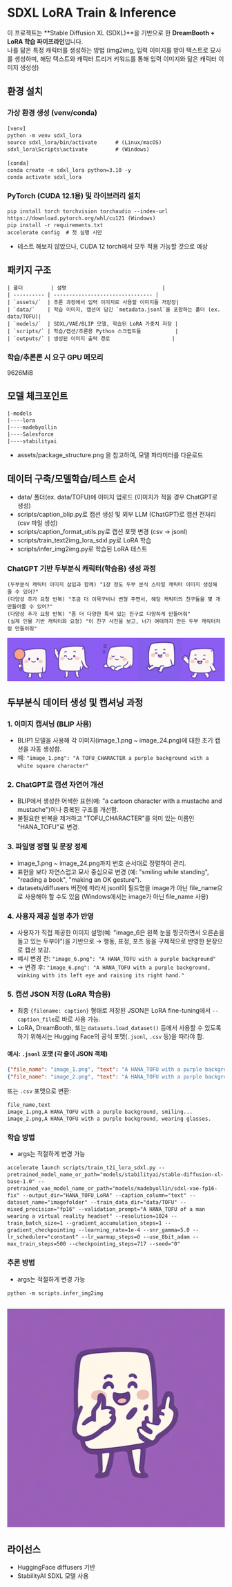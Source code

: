 
# SDXL LoRA Train & Inference

이 프로젝트는 **Stable Diffusion XL (SDXL)**을 기반으로 한 **DreamBooth + LoRA 학습 파이프라인**입니다.  
나를 닮은 특정 캐릭터를 생성하는 방법 
(img2img, 입력 이미지를 받아 텍스트로 묘사를 생성하며, 해당 텍스트와 캐릭터 트리거 키워드를 통해 입력 이미지와 닮은 캐릭터 이미지 생성성)

## 환경 설치

### 가상 환경 생성 (venv/conda)
```
[venv]
python -m venv sdxl_lora
source sdxl_lora/bin/activate      # (Linux/macOS)
sdxl_lora\Scripts\activate         # (Windows)

[conda]
conda create -n sdxl_lora python=3.10 -y
conda activate sdxl_lora
```

### PyTorch (CUDA 12.1용) 및 라이브러리 설치
```
pip install torch torchvision torchaudio --index-url https://download.pytorch.org/whl/cu121 (Windows)
pip install -r requirements.txt
accelerate config  # 첫 실행 시만
```
* 테스트 해보지 않았으나, CUDA 12 torch에서 모두 적용 가능할 것으로 예상

## 패키지 구조
```
| 폴더         | 설명                               |
| ---------- | -------------------------------- |
| `assets/`  | 추론 과정에서 입력 이미지로 사용할 이미지들 저장장|
| `data/`    | 학습 이미지, 캡션이 담긴 `metadata.jsonl`을 포함하는 폴더 (ex. data/TOFU)|
| `models/`  | SDXL/VAE/BLIP 모델, 학습된 LoRA 가중치 저장 |
| `scripts/` | 학습/캡션/추론용 Python 스크립트들           |
| `outputs/` | 생성된 이미지 출력 경로                    |
```

### 학습/추론론 시 요구 GPU 메모리
9626MiB 

## 모델 체크포인트
```
|-models
|----lora
|----madebyollin
|----Salesforce
|----stabilityai
```
- assets/package_structure.png 을 참고하여, 모델 파라미터를 다운로드

## 데이터 구축/모델학습/테스트 순서
- data/ 폴더(ex. data/TOFU)에 이미지 업로드 (이미지가 적을 경우 ChatGPT로 생성)
- scripts/caption_blip.py로 캡션 생성 및 외부 LLM (ChatGPT)로 캡션 전처리 (csv 파일 생성)
- scripts/caption_format_utils.py로 캡션 포맷 변경 (csv -> jsonl)
- scripts/train_text2img_lora_sdxl.py로 LoRA 학습 
- scripts/infer_img2img.py로 학습된 LoRA 테스트



### ChatGPT 기반 두부분식 캐릭터(학습용) 생성 과정
```
(두부분식 캐릭터 이미지 삽입과 함께) "1장 정도 두부 분식 스타일 캐릭터 이미지 생성해 줄 수 있어?"
(다양성 추가 요청 반복) "조금 더 이목구비나 변형 주면서, 해당 캐릭터의 친구들을 몇 개 만들어줄 수 있어?"
(다양성 추가 요청 반복) "좀 더 다양한 특색 있는 친구로 다양하게 만들어줘"
(실제 인물 기반 캐릭터화 요청) "이 친구 사진을 보고, 너가 여태까지 만든 두부 캐릭터처럼 만들어줘"
```
![alt text](assets/input_imgs.png)

## 두부분식 데이터 생성 및 캡셔닝 과정

### 1. 이미지 캡셔닝 (BLIP 사용)

* BLIP1 모델을 사용해 각 이미지(image\_1.png \~ image\_24.png)에 대한 초기 캡션을 자동 생성함.
* 예: `"image_1.png": "A TOFU_CHARACTER a purple background with a white square character"`

### 2. ChatGPT로 캡션 자연어 개선

* BLIP에서 생성한 어색한 표현(예: "a cartoon character with a mustache and mustache")이나 중복된 구조를 개선함.
* 불필요한 반복을 제거하고 "TOFU\_CHARACTER"를 의미 있는 이름인 "HANA\_TOFU"로 변경.

### 3. 파일명 정렬 및 문장 정제

* image\_1.png \~ image\_24.png까지 번호 순서대로 정렬하여 관리.
* 표현을 보다 자연스럽고 묘사 중심으로 변경 (예: "smiling while standing", "reading a book", "making an OK gesture").
* datasets/diffusers 버전에 따라서 jsonl의 필드명을 image가 아닌 file_name으로 사용해야 할 수도 있음 (Windows에서는 image가 아닌 file_name 사용)

### 4. 사용자 제공 설명 추가 반영

* 사용자가 직접 제공한 이미지 설명(예: "image\_6은 왼쪽 눈을 찡긋하면서 오른손을 들고 있는 두부야")을 기반으로 → 행동, 표정, 포즈 등을 구체적으로 반영한 문장으로 캡션 보강.
* 예시 변경 전: `"image_6.png": "A HANA_TOFU with a purple background"`
* → 변경 후: `"image_6.png": "A HANA_TOFU with a purple background, winking with its left eye and raising its right hand."`

### 5. 캡션 JSON 저장 (LoRA 학습용)

* 최종 `{filename: caption}` 형태로 저장된 JSON은 LoRA fine-tuning에서 `--caption_file`로 바로 사용 가능.
* LoRA, DreamBooth, 또는 `datasets.load_dataset()` 등에서 사용할 수 있도록 하기 위해서는 Hugging Face의 공식 포맷(`.jsonl`, `.csv` 등)을 따라야 함.

#### 예시: `.jsonl` 포맷 (각 줄이 JSON 객체)

```json
{"file_name": "image_1.png", "text": "A HANA_TOFU with a purple background, smiling..."}
{"file_name": "image_2.png", "text": "A HANA_TOFU with a purple background, wearing glasses."}
```

 또는 `.csv` 포맷으로 변환:

```csv
file_name,text
image_1.png,A HANA_TOFU with a purple background, smiling...
image_2.png,A HANA_TOFU with a purple background, wearing glasses.
```
### 학습 방법
- args는 적절하게 변경 가능
```
accelerate launch scripts/train_t2i_lora_sdxl.py --pretrained_model_name_or_path="models/stabilityai/stable-diffusion-xl-base-1.0" --pretrained_vae_model_name_or_path="models/madebyollin/sdxl-vae-fp16-fix" --output_dir="HANA_TOFU_LoRA" --caption_column="text" --dataset_name="imagefolder" --train_data_dir="data/TOFU" --mixed_precision="fp16" --validation_prompt="A HANA_TOFU of a man wearing a virtual reality headset" --resolution=1024 --train_batch_size=1 --gradient_accumulation_steps=1 --gradient_checkpointing --learning_rate=1e-4 --snr_gamma=5.0 --lr_scheduler="constant" --lr_warmup_steps=0 --use_8bit_adam --max_train_steps=500 --checkpointing_steps=717 --seed="0"
```
### 추론 방법
- args는 적절하게 변경 가능
```
python -m scripts.infer_img2img
```

![alt text](assets/output_img.png)
---

## 라이선스
- HuggingFace diffusers 기반
- StabilityAI SDXL 모델 사용 

